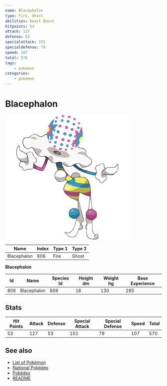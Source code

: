 ```yaml
---
name: Blacephalon
type: Fire, Ghost
abilities: Beast Boost
hitpoints: 53
attack: 127
defense: 53
specialattack: 151
specialdefense: 79
speed: 107
total: 570
tags:
    - pokemon
categories:
    - pokemon
---
```


# Blacephalon


![Blacephalon](images/806.png)

| **Name** | **Index** | **Type 1** | **Type 2** |
|----|----|----|----|
| Blacephalon | 806 | Fire | Ghost  |

**Blacephalon** 




| **Id** | **Name** | **Species Id** | **Height dm** | **Weight hg** | **Base Experience** |
|--------|----------|----------------|------------|------------|---------------------|
| 806 | Blacephalon | 806 | 18 | 130 | 285 |



## Stats

| **Hit Points** | **Attack** | **Defense** | **Special Attack** | **Special Defense** | **Speed** | **Total** |
|----------------|------------|-------------|--------------------|---------------------|-----------|-----------|
| 53 | 127 | 53 | 151 | 79 | 107 | 570 |

## See also

- [List of Pokémon](../pokemon.md)
- [National Pokédex](../national_pokedex.md)
- [Pokédex](../pokedex.md)
- [README](../README.md)
